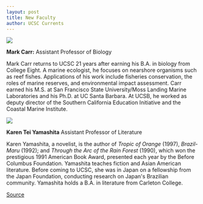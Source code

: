 ```yaml
---
layout: post
title: New Faculty
author: UCSC Currents
---
```


![][2]

**Mark Carr:** Assistant Professor of Biology

Mark Carr returns to UCSC 21 years after earning his B.A. in biology from College Eight. A marine ecologist, he focuses on nearshore organisms such as reef fishes. Applications of his work include fisheries conservation, the roles of marine reserves, and environmental impact assessment. Carr earned his M.S. at San Francisco State University/Moss Landing Marine Laboratories and his Ph.D. at UC Santa Barbara. At UCSB, he worked as deputy director of the Southern California Education Initiative and the Coastal Marine Institute.

![][3]

**Karen Tei Yamashita** Assistant Professor of Literature

Karen Yamashita, a novelist, is the author of _Tropic of Orange_ (1997), _Brazil-Maru_ (1992); and _Through the Arc of the Rain Forest_ (1990), which won the prestigious 1991 American Book Award, presented each year by the Before Columbus Foundation. Yamashita teaches fiction and Asian American literature. Before coming to UCSC, she was in Japan on a fellowship from the Japan Foundation, conducting research on Japan's Brazilian community. Yamashita holds a B.A. in literature from Carleton College. 

[2]: http://www1.ucsc.edu/oncampus/art/carr_mark.97-12-15.gif
[3]: http://www1.ucsc.edu/oncampus/art/yamashita_karen.97-12-15.gif

[Source](http://www1.ucsc.edu/oncampus/currents/97-12-15/newfac.htm "Permalink to New Faculty: 12-15-97")
